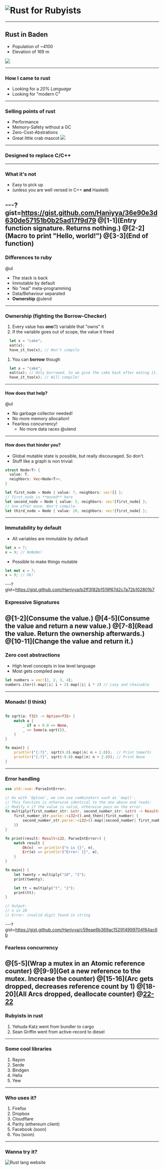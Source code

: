 # ![Rust](assets/img/rust.png) for Rubyists

---

## Rust in Baden

- Population of ~4100
- Elevation of 169 m

![](assets/img/rust_church.jpg)

---

### How I came to rust

- Looking for a *20% Language*
- Looking for "modern C"

---

### Selling points of rust

- Performance
- Memory-Safety without a GC
- Zero-Cost-Abstrations
- Great little crab mascot
![](assets/img/rustacean.png)

---

### Designed to replace C/C++

---

### What it's not

- Easy to pick up
- (unless you are well versed in C++ **and** Haskell)

---?gist=https://gist.github.com/Haniyya/36e90e3d630de57151b0b25ad17f9d79
@[1-1](Entry function signature. Returns nothing.)
@[2-2](Macro to print "Hello, world!")
@[3-3](End of function)
---

### Differences to **ruby**

@ul
- The stack is back
- Immutable by default
- No "real" meta-programming
- Data/Behaviour separated
- **Ownership**
@ulend

---

### Ownership (fighting the Borrow-Checker)

1. Every value has **one**(1) variable that "owns" it
1. If the variable goes out of scope, the value it freed

```rust
  let x = "cake";
  eat(x);
  have_it_too(x); // Won't compile
```
1. You can **borrow** though
```rust
  let x = "cake";
  eat(&x); // Only borrowed. So we give the cake back after eating it. Urgh...
  have_it_too(x); // Will compile!
```
---

#### How does that help?

@ul
- No garbage collector needed!
- No more memory allocation!
- Fearless concurrency!
    - No more data races
@ulend

---

#### How does that hinder you?

- Global mutable state is possible, but really discouraged. So don't.
- Stuff like a graph is non trivial:

```rust
struct Node<T> {
  value: T,
  neighbors: Vec<Node<T>>,
}

let first_node = Node { value: 7, neighbors: vec![] };
// first_node is **moved** here
let second_node = Node { value: 5, neighbors: vec![first_node] };
// Use after move. Won't compile.
let third_node = Node { value: 20, neighbors: vec![first_node] };
```
---
### Immutability by default
- All variables are immutable by default
```rust
let x = 7;
x = 9; // NoNoNo!
```
- Possible to make things mutable
```rust
let mut x = 7;
x = 9; // Ok!
```
---?gist=https://gist.github.com/Haniyya/b2ff3f82b1519f67d2c7a72b102801b7
### Expressive Signatures
@[1-2](Consume the value.)
@[4-5](Consume the value and return a **new** value.)
@[7-8](Read the value. Return the ownership afterwards.)
@[10-11](Change the value and return it.)
---
### Zero cost abstractions
  - High level concepts in low level language
  - Most gets compiled away

```rust
let numbers = vec![1, 2, 3, 4];
numbers.iter().map(|i| i + 2).map(|i| i * 2) // Lazy and chainable
```
---
### Monads! (I think)

```rust

fn sqrt(a: f32) -> Option<f32> {
    match a {
        _ if a < 0.0 => None,
        _ => Some(a.sqrt()),
    }
}

fn main() {
    println!("{:?}", sqrt(9.0).map(|n| n + 2.0));  // Print Some(5)
    println!("{:?}", sqrt(-9.0).map(|n| n + 2.0)); // Print None
}
```
---
### Error handling
```rust
use std::num::ParseIntError;

// As with `Option`, we can use combinators such as `map()`.
// This function is otherwise identical to the one above and reads:
// Modify n if the value is valid, otherwise pass on the error.
fn multiply(first_number_str: &str, second_number_str: &str) -> Result<i32, ParseIntError> {
    first_number_str.parse::<i32>().and_then(|first_number| {
        second_number_str.parse::<i32>().map(|second_number| first_number * second_number)
    })
}

fn print(result: Result<i32, ParseIntError>) {
    match result {
        Ok(n)  => println!("n is {}", n),
        Err(e) => println!("Error: {}", e),
    }
}

fn main() {
    let twenty = multiply("10", "2");
    print(twenty);

    let tt = multiply("t", "2");
    print(tt);
}

// Output:
// n is 20
// Error: invalid digit found in string
```
---?gist=https://gist.github.com/Haniyya/c59eae6b369ac152914999704f84ac6b
### Fearless concurrency
@[5-5](Wrap a mutex in an Atomic reference counter)
@[9-9](Get a new reference to the mutex. Increase the counter)
@[15-16](Arc gets dropped, decreases reference count by 1)
@[18-20](All Arcs dropped, deallocate counter)
@[22-22](Print "Result: 10")
---
### Rubyists in rust
1. Yehuda Katz went from bundler to cargo
1. Sean Griffin went from active-record to diesel
---
### Some cool libraries
1. Rayon
1. Serde
1. Bindgen
1. Helix
1. Yew
---
### Who uses it?
1. Firefox
1. Dropbox
1. Cloudflare
1. Parity (ethereum client)
1. Facebook (soon)
1. You (soon)
---
### Wanna try it?
![Rust lang website](assets/img/frame.png)
